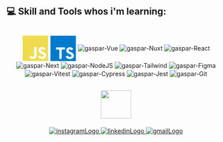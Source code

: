<h2>💻 Skill and Tools whos i'm learning:</h2>

<div style="display: inline_block" align="center"><br>
  <img align="center" alt="gaspar-Js" height="60" width="60" src="https://raw.githubusercontent.com/devicons/devicon/master/icons/javascript/javascript-plain.svg" />
  <img align="center" alt="gaspar-Ts" height="60" width="60" src="https://raw.githubusercontent.com/devicons/devicon/master/icons/typescript/typescript-plain.svg" />
  <img align="center" alt="gaspar-Vue" height="60" width="60" src="https://cdn.jsdelivr.net/gh/devicons/devicon/icons/vuejs/vuejs-original.svg" />
  <img align="center" alt="gaspar-Nuxt" height="60" width="60" src="https://cdn.jsdelivr.net/gh/devicons/devicon@latest/icons/nuxtjs/nuxtjs-original.svg" />
  <img align="center" alt="gaspar-React" height="60" width="60" src="https://cdn.jsdelivr.net/gh/devicons/devicon@latest/icons/react/react-original.svg" />
  <img align="center" alt="gaspar-Next" height="60" width="60" src="https://cdn.jsdelivr.net/gh/devicons/devicon@latest/icons/nextjs/nextjs-original.svg" />
  <img align="center" alt="gaspar-NodeJS" height="60" width="60" src="https://cdn.jsdelivr.net/gh/devicons/devicon/icons/nodejs/nodejs-original.svg" />
  <img align="center" alt="gaspar-Tailwind" height="60" width="60" src="https://cdn.jsdelivr.net/gh/devicons/devicon@latest/icons/tailwindcss/tailwindcss-original.svg" />
  <img align="center" alt="gaspar-Figma" height="60" width="55" src="https://cdn.jsdelivr.net/gh/devicons/devicon@latest/icons/figma/figma-original.svg" />
  <img align="center" alt="gaspar-Vitest" height="60" width="60" src="https://cdn.jsdelivr.net/gh/devicons/devicon@latest/icons/vitest/vitest-original.svg"" />
  <img align="center" alt="gaspar-Cypress" height="60" width="60" src="https://cdn.jsdelivr.net/gh/devicons/devicon@latest/icons/cypressio/cypressio-original.svg" />
  <img align="center" alt="gaspar-Jest" height="60" width="60" src="https://cdn.jsdelivr.net/gh/devicons/devicon@latest/icons/jest/jest-plain.svg" />
  <img align="center" alt="gaspar-Git" height="60" width="60" src="https://cdn.jsdelivr.net/gh/devicons/devicon/icons/git/git-original.svg" />
</div>

  ## 

<div align="center">
  <img src="https://user-images.githubusercontent.com/74038190/212284087-bbe7e430-757e-4901-90bf-4cd2ce3e1852.gif" width="70" height="65" />
</div>

<br/>
  
<div align="center" margin="3">
    <a href="https://instagram.com/matheusgasparx" target="_blank">
      <img src="https://raw.githubusercontent.com/maurodesouza/profile-readme-generator/master/src/assets/icons/social/instagram/default.svg" width="40" height="20" alt="instagramLogo" />
    </a>
    <a href="https://www.linkedin.com/in/mgaspardev/" target="_blank">
      <img src="https://raw.githubusercontent.com/maurodesouza/profile-readme-generator/master/src/assets/icons/social/linkedin/default.svg" width="40" height="20" alt="linkedinLogo" />
    </a>
    <a href="mailto:contatomatheusgaspar@gmail.com" target="_blank">
      <img src="https://raw.githubusercontent.com/maurodesouza/profile-readme-generator/master/src/assets/icons/social/gmail/default.svg" width="40" height="20" alt="gmailLogo" />
    </a>
</div
